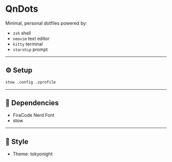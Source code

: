 # QnDots


Minimal, personal dotfiles powered by:

- `zsh` shell
- `neovim` text editor
- `kitty` terminal
- `starship` prompt

---

## ⚙️ Setup

```bash
stow .config .zprofile
```

---

## 🔧 Dependencies

- FiraCode Nerd Font
- stow

---

## 🎨 Style

- Theme: tokyonight
